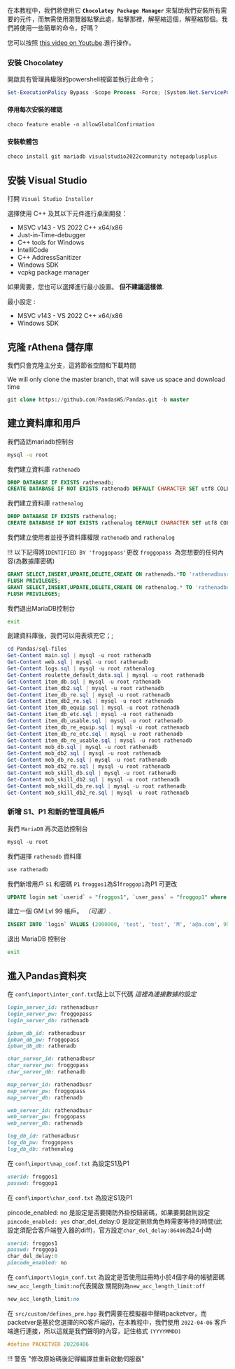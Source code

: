 
在本教程中，我們將使用它 **`Chocolatey Package Manager`** 來幫助我們安裝所有需要的元件，而無需使用瀏覽器點擊此處，點擊那裡，解壓縮這個，解壓縮那個。我們將使用一些簡單的命令，好嗎？

您可以按照 [this video on Youtube](https://youtu.be/BWjmgn07VgE).進行操作。

### 安裝 Chocolatey

開啟具有管理員權限的powershell視窗並執行此命令；

```powershell
Set-ExecutionPolicy Bypass -Scope Process -Force; [System.Net.ServicePointManager]::SecurityProtocol = [System.Net.ServicePointManager]::SecurityProtocol -bor 3072; iex ((New-Object System.Net.WebClient).DownloadString('https://community.chocolatey.org/install.ps1'))
```

#### 停用每次安裝的確認
```css
choco feature enable -n allowGlobalConfirmation
```

#### 安裝軟體包
```css
choco install git mariadb visualstudio2022community notepadplusplus
```


## 安裝 Visual Studio

打開 `Visual Studio Installer`

選擇使用 C++ 及其以下元件進行桌面開發：

- MSVC v143 - VS 2022 C++ x64/x86
- Just-in-Time-debugger
- C++ tools for Windows
- IntelliCode
- C++ AddressSanitizer
- Windows SDK
- vcpkg package manager

如果需要，您也可以選擇進行最小設置。 **但不建議這樣做**.

最小設定 :

- MSVC v143 - VS 2022 C++ x64/x86
- Windows SDK

## 克隆 rAthena 儲存庫

我們只會克隆主分支，這將節省空間和下載時間

We will only clone the master branch, that will save us space and download time

```sql
git clone https://github.com/PandasWS/Pandas.git -b master
```

## 建立資料庫和用戶

我們造訪mariadb控制台
```sh
mysql -u root
```

我們建立資料庫 `rathenadb`

```sql
DROP DATABASE IF EXISTS rathenadb;
CREATE DATABASE IF NOT EXISTS rathenadb DEFAULT CHARACTER SET utf8 COLLATE utf8_general_ci;
```
我們建立資料庫 `rathenalog`

```sql
DROP DATABASE IF EXISTS rathenalog;
CREATE DATABASE IF NOT EXISTS rathenalog DEFAULT CHARACTER SET utf8 COLLATE utf8_general_ci;
```

我們建立使用者並授予資料庫權限 `rathenadb` and `rathenalog`

!!! 以下記得將`IDENTIFIED BY 'froggopass'`更改 `froggopass `為您想要的任何內容(為數據庫密碼)


```sql
GRANT SELECT,INSERT,UPDATE,DELETE,CREATE ON rathenadb.*TO 'rathenadbusr'@'localhost' IDENTIFIED BY 'froggopass';
FLUSH PRIVILEGES;
GRANT SELECT,INSERT,UPDATE,DELETE,CREATE ON rathenalog.* TO 'rathenadbusr'@'localhost';
FLUSH PRIVILEGES;
```

我們退出MariaDB控制台
```cmd
exit
```

創建資料庫後，我們可以用表填充它；;

```powershell
cd Pandas/sql-files
Get-Content main.sql | mysql -u root rathenadb
Get-Content web.sql | mysql -u root rathenadb
Get-Content logs.sql | mysql -u root rathenalog
Get-Content roulette_default_data.sql | mysql -u root rathenadb
Get-Content item_db.sql | mysql -u root rathenadb
Get-Content item_db2.sql | mysql -u root rathenadb
Get-Content item_db_re.sql | mysql -u root rathenadb
Get-Content item_db2_re.sql | mysql -u root rathenadb
Get-Content item_db_equip.sql | mysql -u root rathenadb
Get-Content item_db_etc.sql | mysql -u root rathenadb
Get-Content item_db_usable.sql | mysql -u root rathenadb
Get-Content item_db_re_equip.sql | mysql -u root rathenadb
Get-Content item_db_re_etc.sql | mysql -u root rathenadb
Get-Content item_db_re_usable.sql | mysql -u root rathenadb
Get-Content mob_db.sql | mysql -u root rathenadb
Get-Content mob_db2.sql | mysql -u root rathenadb
Get-Content mob_db_re.sql | mysql -u root rathenadb
Get-Content mob_db2_re.sql | mysql -u root rathenadb
Get-Content mob_skill_db.sql | mysql -u root rathenadb
Get-Content mob_skill_db2.sql | mysql -u root rathenadb
Get-Content mob_skill_db_re.sql | mysql -u root rathenadb
Get-Content mob_skill_db2_re.sql | mysql -u root rathenadb
```

### 新增 S1、P1 和新的管理員帳戶

我們 `MariaDB` 再次造訪控制台
```css
mysql -u root
```

我們選擇 `rathenadb` 資料庫
```css
use rathenadb
```
我們新增用戶 `S1` 和密碼 `P1`   `froggos1`為S1`froggop1`為P1 可更改

```sql
UPDATE login set `userid` = "froggos1", `user_pass` = "froggop1" where `account_id` = 1;
```

建立一個 GM Lvl 99 帳戶。 *（可選）*.
```sql
INSERT INTO `login` VALUES (2000000, 'test', 'test', 'M', 'a@a.com', 99, 0, 0, 0, 0, NULL, '', NULL, 0, '', 0, 0, 0, NULL, 0);
```

退出 MariaDB 控制台
```cmd
exit
```
## 進入Pandas資料夾

在 `conf\import\inter_conf.txt`貼上以下代碼 *這裡為連接數據的設定*

```ruby
login_server_id: rathenadbusr
login_server_pw: froggopass
login_server_db: rathenadb

ipban_db_id: rathenadbusr
ipban_db_pw: froggopass
ipban_db_db: rathenadb

char_server_id: rathenadbusr
char_server_pw: froggopass
char_server_db: rathenadb

map_server_id: rathenadbusr
map_server_pw: froggopass
map_server_db: rathenadb

web_server_id: rathenadbusr
web_server_pw: froggopass
web_server_db: rathenadb

log_db_id: rathenadbusr
log_db_pw: froggopass
log_db_db: rathenalog
```


在 `conf\import\map_conf.txt` 為設定S1及P1

```ruby
userid: froggos1
passwd: froggop1
```

在 `conf\import\char_conf.txt` 為設定S1及P1

pincode_enabled: no  是設定是否要開防外掛按鈕密碼，如果要開啟則設定`pincode_enabled: yes`
char_del_delay:0  是設定刪除角色時需要等待的時間(此設定須配合客戶端登入器的diff)，官方設定`char_del_delay:86400`為24小時

```ruby
userid: froggos1
passwd: froggop1
char_del_delay:0
pincode_enabled: no
```

在 `conf\import\login_conf.txt` 為設定是否使用註冊時小於4個字母的帳號密碼 `new_acc_length_limit:no`代表開啟 關閉則為`new_acc_length_limit:off`

```ruby
new_acc_length_limit:no
```

在 `src/custom/defines_pre.hpp`
我們需要在模擬器中聲明packetver，而packetver是基於您選擇的RO客戶端的，在本教程中，我們使用 `2022-04-06` 客戶端進行連接，所以這就是我們聲明的內容，記住格式 `(YYYYMMDD)`

```cpp
#define PACKETVER 20220406
```

!!! 警告 "修改原始碼後記得編譯並重新啟動伺服器"

